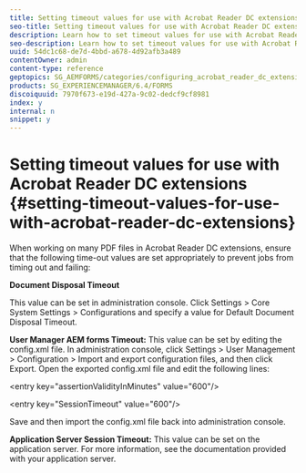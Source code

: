 ```yaml
---
title: Setting timeout values for use with Acrobat Reader DC extensions 
seo-title: Setting timeout values for use with Acrobat Reader DC extensions 
description: Learn how to set timeout values for use with Acrobat Reader DC extensions.
seo-description: Learn how to set timeout values for use with Acrobat Reader DC extensions.
uuid: 54dc1c68-de7d-4bbd-a678-4d92afb3a489
contentOwner: admin
content-type: reference
geptopics: SG_AEMFORMS/categories/configuring_acrobat_reader_dc_extensions
products: SG_EXPERIENCEMANAGER/6.4/FORMS
discoiquuid: 7970f673-e19d-427a-9c02-dedcf9cf8981
index: y
internal: n
snippet: y
---
```


# Setting timeout values for use with Acrobat Reader DC extensions {#setting-timeout-values-for-use-with-acrobat-reader-dc-extensions}

<!--
Comment Type: remark
Last Modified By:
Last Modified Date:
<p>Bug 1539440:</p>
-->

When working on many PDF files in Acrobat Reader DC extensions, ensure that the following time-out values are set appropriately to prevent jobs from timing out and failing:

**Document Disposal Timeout**

This value can be set in administration console. Click Settings > Core System Settings > Configurations and specify a value for Default Document Disposal Timeout.

**User Manager AEM forms Timeout:** This value can be set by editing the config.xml file. In administration console, click Settings > User Management > Configuration > Import and export configuration files, and then click Export. Open the exported config.xml file and edit the following lines:

&lt;entry key="assertionValidityInMinutes" value="600"/&gt;

&lt;entry key="SessionTimeout" value="600"/&gt;

Save and then import the config.xml file back into administration console.

**Application Server Session Timeout:** This value can be set on the application server. For more information, see the documentation provided with your application server.
